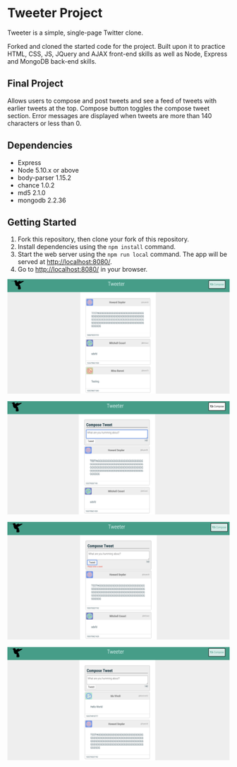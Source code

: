 # Tweeter Project

Tweeter is a simple, single-page Twitter clone.

Forked and cloned the started code for the project. Built upon it to practice HTML, CSS, JS, JQuery and AJAX front-end skills as well as Node, Express and MongoDB back-end skills.


## Final Project

Allows users to compose and post tweets and see a feed of tweets with earlier tweets at the top. Compose button toggles the compose tweet section. Error messages are displayed when tweets are more than 140 characters or less than 0. 


## Dependencies

- Express
- Node 5.10.x or above
- body-parser 1.15.2
- chance 1.0.2
- md5 2.1.0
- mongodb 2.2.36


## Getting Started

1. Fork this repository, then clone your fork of this repository.
2. Install dependencies using the `npm install` command.
3. Start the web server using the `npm run local` command. The app will be served at <http://localhost:8080/>.
4. Go to <http://localhost:8080/> in your browser.


!["Tweeter Front Page"](https://github.com/sahanah-ganesh/tweeter/blob/master/public/images/Screen%20Shot%202019-04-20%20at%205.21.42%20PM.png)

!["Tweeter Page Once Compose Clicked"](https://github.com/sahanah-ganesh/tweeter/blob/master/public/images/Screen%20Shot%202019-04-20%20at%205.22.52%20PM.png)

!["Tweeter Page Error Message"](https://github.com/sahanah-ganesh/tweeter/blob/master/public/images/Screen%20Shot%202019-04-20%20at%205.23.13%20PM.png)

!["Tweeter Page After Submitting New Tweet"](https://github.com/sahanah-ganesh/tweeter/blob/master/public/images/Screen%20Shot%202019-04-20%20at%205.25.01%20PM.png)
